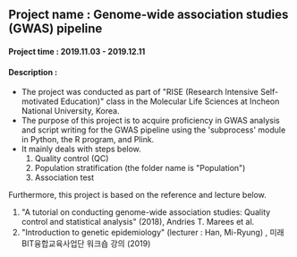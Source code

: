 ## Project name : Genome-wide association studies (GWAS) pipeline

#### Project time : 2019.11.03 - 2019.12.11

#### Description :
* The project was conducted as part of "RISE (Research Intensive Self-motivated Education)" class in the Molecular Life Sciences at Incheon National University, Korea.
* The purpose of this project is to acquire proficiency in GWAS analysis and script writing for the GWAS pipeline using the 'subprocess' module in Python, the R program, and Plink.
* It mainly deals with steps below.
  1. Quality control (QC)
  2. Population stratification (the folder name is "Population")
  3. Association test

Furthermore, this project is based on the reference and lecture below.
1. "A tutorial on conducting genome-wide association studies: Quality control and statistical analysis" (2018), Andries T. Marees et al.
2. "Introduction to genetic epidemiology" (lecturer : Han, Mi-Ryung) , 미래BIT융합교육사업단 워크숍 강의 (2019)

